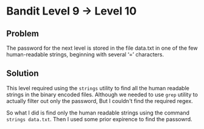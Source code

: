 # Bandit Level 9 -> Level 10


## Problem
The password for the next level is stored in the file data.txt in one of the few human-readable strings, beginning with several ‘=’ characters.


## Solution
This level required using the `strings` utility to find all the human readable strings in the binary encoded files. 
Although we needed to use `grep` utility to actually filter out only the password, But I couldn't find the required regex.

So what I did is find only the human readable strings using the command `strings data.txt`. Then I used some prior expirence to find the passowrd.
